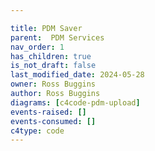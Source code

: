 ```yaml
---

title: PDM Saver
parent:  PDM Services
nav_order: 1
has_children: true
is_not_draft: false
last_modified_date: 2024-05-28
owner: Ross Buggins
author: Ross Buggins
diagrams: [c4code-pdm-upload]
events-raised: []
events-consumed: []
c4type: code
---
```

